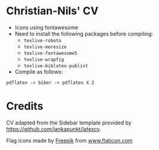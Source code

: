 # Christian-Nils' CV

- Icons using fontawesome
- Need to install the following packages before compiling:
  - `texlive-roboto`
  - `texlive-moresize`
  - `texlive-fontawesome5`
  - `texlive-wrapfig`
  - `texlive-biblatex-publist`
- Compile as follows:

```
pdflatex -> biber -> pdflatex X 2
```

# Credits

CV adapted from the Sidebar template provided by https://github.com/jankapunkt/latexcv.

<div>Flag icons made by <a href="https://www.flaticon.com/<?=_('authors/')?>freepik" title="Freepik">Freepik</a> from <a href="https://www.flaticon.com/" title="Flaticon">www.flaticon.com</a></div>


